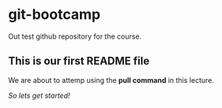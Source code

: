 # git-bootcamp
Out test github repository for the course.
## This is our first README file
We are about to attemp using the **pull command** in this lecture.

*So lets get started!*
